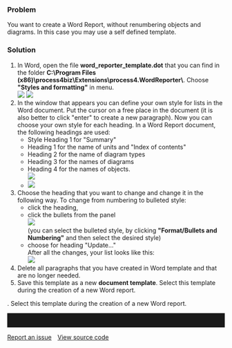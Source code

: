 ### Problem

You want to create a Word Report, without renumbering objects and
diagrams. In this case you may use a self defined template.

### Solution

1.  In Word, open the file **word\_reporter\_template.dot** that you can
    find in the folder **C:\\Program Files
    (x86)\\process4biz\\Extensions\\process4.WordReporter\\**. Choose
    **"Styles and formatting"** in menu.  
    ![](//images.ctfassets.net/utx1h0gfm1om/4aNCCGDCJykCascuUIK8ya/f8c778b8247e69db977e5e4e08d308c5/327967.jpg) ![](//images.ctfassets.net/utx1h0gfm1om/5gEXWRhv44W6kUesawIs40/fa932118b7963c09cbd08befd0d301ac/327974.png)
2.  In the window that appears you can define your own style for lists
    in the Word document. Put the cursor on a free place in the document
    (it is also better to click "enter" to create a new paragraph). Now
    you can choose your own style for each heading. In a Word Report
    document, the following headings are used:
    -   Style Heading 1 for "Summary"
    -   Heading 1 for the name of units and "Index of contents"
    -   Heading 2 for the name of diagram types
    -   Heading 3 for the names of diagrams
    -   Heading 4 for the names of objects.  
        ![](//images.ctfassets.net/utx1h0gfm1om/5qp8t3jO7e0oaY0syuS6cw/6fea7d861ffffbbc79452289ad92195d/327971.png)
    -   ![](//images.ctfassets.net/utx1h0gfm1om/3yAmU7ZRhKiui2oUSaw0ey/021f535dc77594596c7af38d7574a148/327973.png)
3.  Choose the heading that you want to change and change it in the
    following way. To change from numbering to bulleted style:
    -   click the heading,
    -   click the bullets from the panel  
        ![](//images.ctfassets.net/utx1h0gfm1om/5gEXWRhv44W6kUesawIs40/fa932118b7963c09cbd08befd0d301ac/327974.png)  
        (you can select the bulleted style, by clicking
        **"Format/Bullets and Numbering"** and then select the desired
        style)
    -   choose for heading "Update..."  
        After all the changes, your list looks like this:  
        ![](//images.ctfassets.net/utx1h0gfm1om/6Lsy6UPBnieWyMeUQ8EUM6/edd3922f60f9770510b0352c617e53a4/327975.png)
4.  Delete all paragraphs that you have created in Word template and
    that are no longer needed.
5.  Save this template as a new **document template**. Select this
    template during the creation of a new Word report.

. Select this
    template during the creation of a new Word report.


<hr style="padding-top:2rem" />
<a href="https://github.com/process4/docs/issues" target="_blank" class="bgw btn btn-primary btn-lg shadow-sm">Report an issue</a>
<a href="https://github.com/process4/docs" target="_blank" class="bgw btn btn-primary btn-lg shadow-sm" style="margin-left:10px;">View source code</a>
